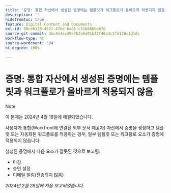 ```yaml
---
title: '증명: 통합 자산에서 생성된 증명에는 템플릿과 워크플로가 올바르게 적용되지 않음'
description: ''
hidefromtoc: true
feature: Digital Content and Documents
exl-id: 90ce6128-4521-476d-ba85-c51b86bbeb7d
source-git-commit: dbc4e4ecd9e7b2a6d01b43f46a3c2fd128c1d1dc
workflow-type: ht
source-wordcount: '94'
ht-degree: 100%

---
```


# 증명: 통합 자산에서 생성된 증명에는 템플릿과 워크플로가 올바르게 적용되지 않음

>[!NOTE]
>
>이 문제는 2024년 4월 18일에 해결되었습니다.

사용자가 통합(Workfront에 연결된 외부 문서 제공자) 자산에서 증명을 생성하고 템플릿 또는 자동화된 워크플로를 적용하는 경우, 일부 템플릿 또는 워크플로 요소가 증명에 적용되지 않습니다.

생성된 증명에서 다음 요소가 잘못된 것으로 보고됨:

* 마감
* 승인 설정
* 이메일 알림(전송되지 않음)

_2024년 2월 28일에 처음 보고되었습니다._
